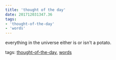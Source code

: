 ```yaml
---
title: 'thought of the day'
date: 201712031347.36
tags:
- 'thought-of-the-day'
- 'words'
---
```


everything in the universe either is or isn't a potato.

tags: [thought-of-the-day](tag_thought-of-the-day.html),
[words](tag_words.html)
